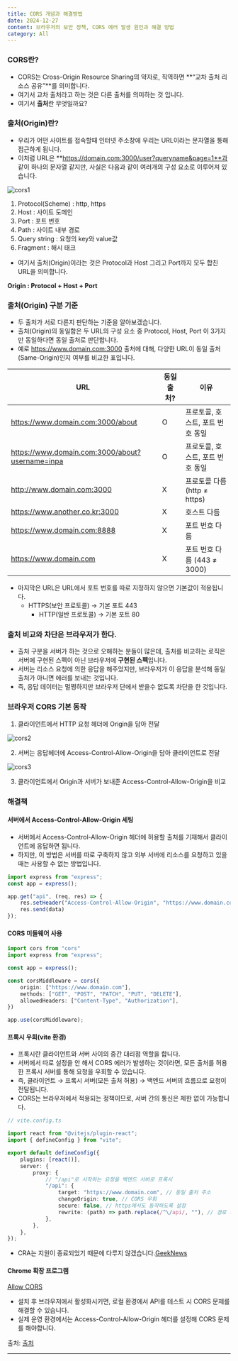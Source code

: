 ```yaml
---
title: CORS 개념과 해결방법
date: 2024-12-27
content: 브라우저의 보안 정책, CORS 에러 발생 원인과 해결 방법
category: All
---
```


### CORS란?
- CORS는 Cross-Origin Resource Sharing의 약자로, 직역하면 **“교차 출처 리소스 공유”**를 의미합니다.
- 여기서 교차 출처라고 하는 것은 다른 출처를 의미하는 것 입니다.
- 여기서 **출처**란 무엇일까요?

### 출처(Origin)란?
- 우리가 어떤 사이트를 접속할때 인터넷 주소창에 우리는 URL이라는 문자열을 통해 접근하게 됩니다.
- 이처럼 URL은 **https://domain.com:3000/user?queryname&page=1**과 같이 하나의 문자열 같지만, 사실은 다음과 같이 여러개의 구성 요소로 이루어져 있습니다.

![cors1](/cors1.png)

1. Protocol(Scheme) : http, https
2. Host : 사이트 도메인
3. Port : 포트 번호
4. Path : 사이트 내부 경로
5. Query string : 요청의 key와 value값
6. Fragment : 해시 태크

- 여기서 출처(Origin)이라는 것은 Protocol과 Host 그리고 Port까지 모두 합친 URL을 의미합니다.

**Origin : Protocol + Host + Port**

### 출처(Origin) 구분 기준
- 두 출처가 서로 다른지 판단하는 기준을 알아보겠습니다.
- 출처(Origin)의 동일함은 두 URL의 구성 요소 중 Protocol, Host, Port 이 3가지만 동일하다면 동일 출처로 판단합니다.
- 예로 https://www.domain.com:3000 출처에 대해, 다양한 URL이 동일 출처(Same-Origin)인지 여부를 비교한 표입니다.

| URL                              | 동일 출처? | 이유                               |
|----------------------------------|-----------|----------------------------------|
| https://www.domain.com:3000/about | O         | 프로토콜, 호스트, 포트 번호 동일 |
| https://www.domain.com:3000/about?username=inpa | O         | 프로토콜, 호스트, 포트 번호 동일 |
| http://www.domain.com:3000        | X         | 프로토콜 다름 (http ≠ https)     |
| https://www.another.co.kr:3000    | X         | 호스트 다름                      |
| https://www.domain.com:8888       | X         | 포트 번호 다름                   |
| https://www.domain.com            | X         | 포트 번호 다름 (443 ≠ 3000)     |

- 마지막은 URL은 URL에서 포트 번호를 따로 지정하지 않으면 기본값이 적용됩니다.
  - HTTPS(보안 프로토콜) → 기본 포트 443
	- HTTP(일반 프로토콜) → 기본 포트 80

### 출처 비교와 차단은 브라우저가 한다.
- 출처 구분을 서버가 하는 것으로 오해하는 분들이 많은데, 출처를 비교하는 로직은 서버에 구현된 스펙이 아닌 브라우저에 **구현된 스펙**입니다.
- 서버는 리소스 요청에 의한 응답을 해주었지만, 브라우저가 이 응답을 분석해 동일 출처가 아니면 에러를 보내는 것입니다.
- 즉, 응답 데이터는 멀쩡하지만 브라우저 단에서 받을수 없도록 차단을 한 것입니다.


### 브라우저 CORS 기본 동작
1. 클라이언트에서 HTTP 요청 헤더에 Origin을 담아 전달

![cors2](/cors2.png)

2. 서버는 응답헤더에 Access-Control-Allow-Origin을 담아 클라이언트로 전달

![cors3](/cors3.png)

3. 클라이언트에서 Origin과 서버가 보내준 Access-Control-Allow-Origin을 비교


### 해결책
#### 서버에서 Access-Control-Allow-Origin 세팅
- 서버에서 Access-Control-Allow-Origin 헤더에 허용할 출처를 기재해서 클라이언트에 응답하면 됩니다.
- 하지만, 이 방법은 서버를 따로 구축하지 않고 외부 서버에 리소스를 요청하고 있을 때는 사용할 수 없는 방법입니다.

```ts
import express from "express";
const app = express();

app.get("api", (req, res) => {
    res.setHeader("Access-Control-Allow-Origin", "https://www.domain.com");
    res.send(data)
});
```

#### CORS 미들웨어 사용

```ts
import cors from "cors"
import express from "express";

const app = express();

const corsMiddleware = cors({
    origin: ["https://www.domain.com"],
    methods: ["GET", "POST", "PATCH", "PUT", "DELETE"],
    allowedHeaders: ["Content-Type", "Authorization"],
})

app.use(corsMiddleware);
```

#### 프록시 우회(vite 환경)
- 프록시란 클라이언트와 서버 사이의 중간 대리점 역할을 합니다.
- 서버에서 따로 설정을 안 해서 CORS 에러가 발생하는 것이라면, 모든 출처를 허용한 프록시 서버를 통해 요청을 우회할 수 있습니다.
- 즉, 클라이언트 → 프록시 서버(모든 출처 허용) → 백엔드 서버의 흐름으로 요청이 전달됩니다.
- CORS는 브라우저에서 적용되는 정책이므로, 서버 간의 통신은 제한 없이 가능합니다.

```ts
// vite.config.ts

import react from "@vitejs/plugin-react";
import { defineConfig } from "vite";

export default defineConfig({
    plugins: [react()],
    server: {
        proxy: {
            // "/api"로 시작하는 요청을 백엔드 서버로 프록시
            "/api": {
                target: "https://www.domain.com", // 동일 출처 주소
                changeOrigin: true, // CORS 우회
                secure: false, // https에서도 동작하도록 설정
                rewrite: (path) => path.replace(/^\/api/, ""), // 경로 재작성 https://www.domain.com/api/something -> https://www.domain.com/something
            },
        },
    },
});
```

- CRA는 지원이 종료되었기 때문에 다루지 않겠습니다.[GeekNews](https://news.hada.io/topic?id=19242)

#### Chrome 확장 프로그램

[Allow CORS](https://chromewebstore.google.com/detail/allow-cors-access-control/lhobafahddgcelffkeicbaginigeejlf)

- 설치 후 브라우저에서 활성화시키면, 로컬 환경에서 API를 테스트 시 CORS 문제를 해결할 수 있습니다.
- 실제 운영 환경에서는 Access-Control-Allow-Origin 헤더를 설정해 CORS 문제를 해야합니다.

출처: [출처](https://inpa.tistory.com/entry/WEB-%F0%9F%93%9A-CORS-%F0%9F%92%AF-%EC%A0%95%EB%A6%AC-%ED%95%B4%EA%B2%B0-%EB%B0%A9%EB%B2%95-%F0%9F%91%8F)

----- 